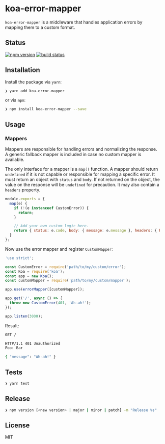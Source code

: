 # koa-error-mapper

`koa-error-mapper` is a middleware that handles application errors by mapping them to a custom format.

## Status

[![npm version][npm-image]][npm-url] [![build status][travis-image]][travis-url]

## Installation

Install the package via `yarn`:

```sh
❯ yarn add koa-error-mapper
```

or via `npm`:

```sh
❯ npm install koa-error-mapper --save
```

## Usage

### Mappers

Mappers are responsible for handling errors and normalizing the response. A generic fallback mapper is included in case no custom mapper is available.

The only interface for a mapper is a `map()` function. A mapper should return `undefined` if it is not capable or responsible for mapping a specific error. It must return an object with `status` and `body`. If not returned on the object, the value on the response will be `undefined` for precaution. It may also contain a `headers` property.

```javascript
module.exports = {
  map(e) {
    if (!(e instanceof CustomError)) {
      return;
    }

    // Add your own custom logic here.
    return { status: e.code, body: { message: e.message }, headers: { Foo: 'Bar' }};
  }
};
```

Now use the error mapper and register `CustomMapper`:

```javascript
'use strict';

const CustomError = require('path/to/my/custom/error');
const Koa = require('koa');
const app = new Koa();
const customMapper = require('path/to/my/custom/mapper');

app.use(errorMapper([customMapper]);

app.get('/', async () => {
  throw new CustomError(401, 'Ah-ah!');
});

app.listen(3000);
```

Result:

```sh
GET /

HTTP/1.1 401 Unauthorized
Foo: Bar

{ "message": "Ah-ah!" }
```

## Tests

```sh
❯ yarn test
```

## Release

```sh
❯ npm version [<new version> | major | minor | patch] -m "Release %s"
```

## License

MIT

[npm-image]: https://img.shields.io/npm/v/koa-error-mapper.svg?style=flat-square
[npm-url]: https://www.npmjs.com/package/koa-error-mapper
[travis-image]: https://img.shields.io/travis/seegno/koa-error-mapper.svg?style=flat-square
[travis-url]: https://img.shields.io/travis/seegno/koa-error-mapper
